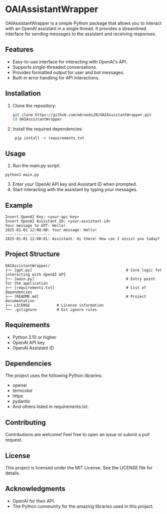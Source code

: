 # OAIAssistantWrapper

OAIAssistantWrapper is a simple Python package that allows you to interact with an OpenAI assistant in a single thread. It provides a streamlined interface for sending messages to the assistant and receiving responses.

## Features

- Easy-to-use interface for interacting with OpenAI's API.
- Supports single-threaded conversations.
- Provides formatted output for user and bot messages.
- Built-in error handling for API interactions.

## Installation

1. Clone the repository:
   ```bash
   git clone https://github.com/wbrooks20/OAIAssistantWrapper.git
   cd OAIAssistantWrapper
2. Install the required dependencies:
   ```
    pip install -r requirements.txt
   ```

## Usage

1. Run the main.py script:
```
python3 main.py
```
3. Enter your OpenAI API key and Assistant ID when prompted.
4. Start interacting with the assistant by typing your messages.

## Example
```
Insert OpenAI Key: <your-api-key>
Insert OpenAI Assistant ID: <your-assistant-id>
Your message to GPT: Hello!
2025-01-01 12:00:00: Your message: Hello!
--------------------
2025-01-01 12:00:01: Assistant: Hi there! How can I assist you today?
```
## Project Structure
```
OAIAssistantWrapper/
├── [gpt.py]                                          # Core logic for interacting with OpenAI API
├── [main.py]                                         # Entry point for the application
├── [requirements.txt]                                # List of dependencies
├── [README.md]                                       # Project documentation
├── LICENSE            # License information
└── .gitignore         # Git ignore rules
```
## Requirements

- Python 3.10 or higher
- OpenAI API key
- OpenAI Assistant ID

## Dependencies
The project uses the following Python libraries:

- openai
- termcolor
- httpx
- pydantic
- And others listed in requirements.txt.

## Contributing
Contributions are welcome! Feel free to open an issue or submit a pull request.

## License
This project is licensed under the MIT License. See the LICENSE file for details.

## Acknowledgments

- OpenAI for their API.
- The Python community for the amazing libraries used in this project.
